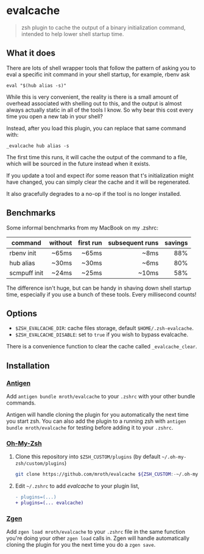 # evalcache

> zsh plugin to cache the output of a binary initialization command, intended
> to help lower shell startup time.

##  What it does

There are lots of shell wrapper tools that follow the pattern of asking you to
eval a specific init command in your shell startup, for example, rbenv ask

    eval "$(hub alias -s)"

While this is very convenient, the reality is there is a small amount of
overhead associated with shelling out to this, and the output is almost always
actually static in all of the tools I know. So why bear this cost every time
you open a new tab in your shell?

Instead, after you load this plugin, you can replace that same command with:

    _evalcache hub alias -s

The first time this runs, it will cache the output of the command to a file,
which will be sourced in the future instead when it exists.

If you update a tool and expect ifor some reason that t's initialization might
have changed, you can simply clear the cache and it will be regenerated.

It also gracefully degrades to a no-op if the tool is no longer installed.

## Benchmarks

Some informal benchmarks from my MacBook on my .zshrc:

| command      | without | first run | subsequent runs | savings |
|--------------|--------:|----------:|----------------:|--------:|
| rbenv init   |   ~65ms |     ~65ms |            ~8ms |     88% |
| hub alias    |   ~30ms |     ~30ms |            ~6ms |     80% |
| scmpuff init |   ~24ms |     ~25ms |           ~10ms |     58% |

The difference isn't huge, but can be handy in shaving down shell startup time,
especially if you use a bunch of these tools. Every millisecond counts!

## Options

- `$ZSH_EVALCACHE_DIR`: cache files storage, default `$HOME/.zsh-evalcache`.
- `$ZSH_EVALCACHE_DISABLE`: set to `true` if you wish to bypass evalcache.

There is a convenience function to clear the cache called `_evalcache_clear`.

## Installation

### [Antigen](https://github.com/zsh-users/antigen)

Add `antigen bundle mroth/evalcache` to your `.zshrc` with your other bundle commands.

Antigen will handle cloning the plugin for you automatically the next time you start zsh. You can also add the plugin to a running zsh with `antigen bundle mroth/evalcache` for testing before adding it to your `.zshrc`.

### [Oh-My-Zsh](http://ohmyz.sh/)

1. Clone this repository into `$ZSH_CUSTOM/plugins` (by default `~/.oh-my-zsh/custom/plugins`)

    ```sh
    git clone https://github.com/mroth/evalcache ${ZSH_CUSTOM:-~/.oh-my-zsh/custom}/plugins/evalcache
    ```

2. Edit `~/.zshrc` to add *evalcache* to your plugin list, 
    ```diff
    - plugins=(...)
    + plugins=(... evalcache)
    ```

### [Zgen](https://github.com/tarjoilija/zgen)

Add `zgen load mroth/evalcache` to your `.zshrc` file in the same function you're doing your other `zgen load` calls in. Zgen will handle automatically cloning the plugin for you the next time you do a `zgen save`.

